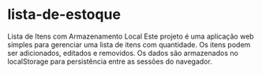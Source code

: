 # lista-de-estoque
Lista de Itens com Armazenamento Local  Este projeto é uma aplicação web simples para gerenciar uma lista de itens com quantidade. Os itens podem ser adicionados, editados e removidos. Os dados são armazenados no localStorage para persistência entre as sessões do navegador.

